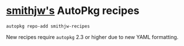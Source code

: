 [smithjw's](https://twitter.com/smithjw) AutoPkg recipes
===============

`autopkg repo-add smithjw-recipes`

New recipes require `autopkg` 2.3 or higher due to new YAML formatting.
